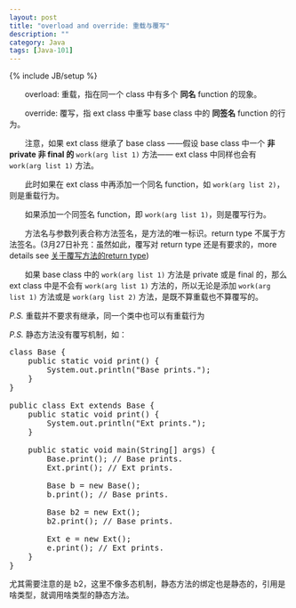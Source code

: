 ```yaml
---
layout: post
title: "overload and override: 重载与覆写"
description: ""
category: Java
tags: [Java-101]
---
```

{% include JB/setup %}

　　overload: 重载，指在同一个 class 中有多个 **同名** function 的现象。  

　　override: 覆写，指 ext class 中重写 base class 中的 **同签名** function 的行为。  

　　注意，如果 ext class 继承了 base class ——假设 base class 中一个 **非 private 非 final 的** `work(arg list 1)` 方法—— ext class 中同样也会有 `work(arg list 1)` 方法。  

　　此时如果在 ext class 中再添加一个同名 function，如 `work(arg list 2)`，则是重载行为。  

　　如果添加一个同签名 function，即 `work(arg list 1)`，则是覆写行为。  

　　方法名与参数列表合称方法签名，是方法的唯一标识。return type 不属于方法签名。(3月27日补充：虽然如此，覆写对 return type 还是有要求的，more details see [关于覆写方法的return type](/java/2009/03/27/return-type-of-overridden-method))

　　如果 base class 中的 `work(arg list 1)` 方法是 private 或是 final 的，那么 ext class 中是不会有 `work(arg list 1)` 方法的，所以无论是添加 `work(arg list 1)` 方法或是 `work(arg list 2)` 方法，是既不算重载也不算覆写的。

_P.S._ 重载并不要求有继承，同一个类中也可以有重载行为

_P.S._ 静态方法没有覆写机制，如：

<pre class="prettyprint linenums">
class Base {  
	public static void print() {  
		System.out.println("Base prints.");  
	}  
}  
  
public class Ext extends Base {  
	public static void print() {  
		System.out.println("Ext prints.");  
	}  
	  
	public static void main(String[] args) {          
		Base.print(); // Base prints.  
		Ext.print(); // Ext prints.  
		  
		Base b = new Base();  
		b.print(); // Base prints.  
		  
		Base b2 = new Ext();  
		b2.print(); // Base prints.  
		  
		Ext e = new Ext();  
		e.print(); // Ext prints.  
	}  
}  
</pre>

尤其需要注意的是 b2，这里不像多态机制，静态方法的绑定也是静态的，引用是啥类型，就调用啥类型的静态方法。